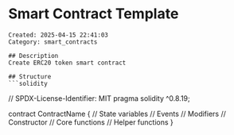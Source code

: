 # Smart Contract Template
    Created: 2025-04-15 22:41:03
    Category: smart_contracts

    ## Description
    Create ERC20 token smart contract

    ## Structure
    ```solidity
// SPDX-License-Identifier: MIT
pragma solidity ^0.8.19;

contract ContractName {
    // State variables
    // Events
    // Modifiers
    // Constructor
    // Core functions
    // Helper functions
}
```